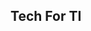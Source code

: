 ## Tech For TI
[id]: http://www.techforti.com.br/wp-content/themes/techfor_theme/images/logo.png "Tech For Soluções em TI"